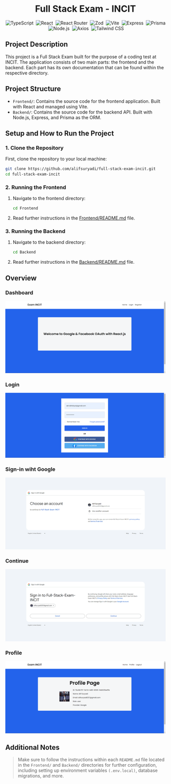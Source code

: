 <h1 align="center">Full Stack Exam - INCIT</h1>

<div align="center">

![TypeScript](https://img.shields.io/badge/-TypeScript-05122A?style=flat&logo=typescript)&nbsp;
![React](https://img.shields.io/badge/-React-05122A?style=flat&logo=react)&nbsp;
![React Router](https://img.shields.io/badge/-React%20Router-05122A?style=flat&logo=react-router)&nbsp;
![Zod](https://img.shields.io/badge/-Zod-05122A?style=flat&logo=zod)&nbsp;
![Vite](https://img.shields.io/badge/-Vite-05122A?style=flat&logo=vite)&nbsp;
![Express](https://img.shields.io/badge/-Express-05122A?style=flat&logo=express)&nbsp;
![Prisma](https://img.shields.io/badge/-Prisma-05122A?style=flat&logo=prisma)&nbsp;
![Node.js](https://img.shields.io/badge/-Node.js-05122A?style=flat&logo=node.js)&nbsp;
![Axios](https://img.shields.io/badge/-Axios-05122A?style=flat&logo=axios)&nbsp;
![Tailwind CSS](https://img.shields.io/badge/-Tailwind%20CSS-05122A?style=flat&logo=tailwindcss)&nbsp;

</div>

## Project Description

This project is a Full Stack Exam built for the purpose of a coding test at INCIT. The application consists of two main parts: the frontend and the backend. Each part has its own documentation that can be found within the respective directory.

## Project Structure

- `Frontend/`: Contains the source code for the frontend application. Built with React and managed using Vite.
- `Backend/`: Contains the source code for the backend API. Built with Node.js, Express, and Prisma as the ORM.

## Setup and How to Run the Project

### 1. Clone the Repository

First, clone the repository to your local machine:

```bash
git clone https://github.com/alifsuryadi/full-stack-exam-incit.git
cd full-stack-exam-incit
```

### 2. Running the Frontend

1. Navigate to the frontend directory:

   ```bash
   cd Frontend
   ```

2. Read further instructions in the [Frontend/README.md](Frontend/README.md) file.

### 3. Running the Backend

1. Navigate to the backend directory:
   ```bash
   cd Backend
   ```
2. Read further instructions in the [Backend/README.md](Backend/README.md) file.

## Overview

### Dashboard

![DASHBOARD](Public/1-dashboard.png)

### Login

![LOGIN](Public/2-login.png)

### Sign-in wiht Google

![SING-IN](Public/3-sign-in-google.png)

### Continue

![CONTINUE](Public/4-continue.png)

### Profile

![PROFILE](Public/5-profile.png)

## Additional Notes

> Make sure to follow the instructions within each `README.md` file located in the `Frontend/` and `Backend/` directories for further configuration, including setting up environment variables `(.env.local)`, database migrations, and more.
